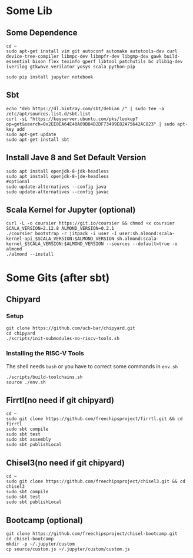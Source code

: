 # Some Lib

## Some Dependence

```shell
cd ~
sudo apt-get install vim git autoconf automake autotools-dev curl device-tree-compiler libmpc-dev libmpfr-dev libgmp-dev gawk build-essential bison flex texinfo gperf libtool patchutils bc zlib1g-dev iverilog gtkwave verilator yosys scala python-pip

sudo pip install jupyter notebook
```

## Sbt
```shell
echo "deb https://dl.bintray.com/sbt/debian /" | sudo tee -a /etc/apt/sources.list.d/sbt.list
curl -sL "https://keyserver.ubuntu.com/pks/lookup?op=get&search=0x2EE0EA64E40A89B84B2DF73499E82A75642AC823" | sudo apt-key add
sudo apt-get update
sudo apt-get install sbt
```

## Install Jave 8 and Set Default Version
```shell
sudo apt install openjdk-8-jdk-headless
sudo apt install openjdk-8-jde-headless
#optional
sudo update-alternatives --config java
sudo update-alternatives --config javac
```

## Scala Kernel for Jupyter (optional)
```shell
curl -L -o coursier https://git.io/coursier && chmod +x coursier
SCALA_VERSION=2.12.8 ALMOND_VERSION=0.2.1
./coursier bootstrap -r jitpack -i user -I user:sh.almond:scala-kernel-api_$SCALA_VERSION:$ALMOND_VERSION sh.almond:scala-kernel_$SCALA_VERSION:$ALMOND_VERSION --sources --default=true -o almond
./almond --install
```

# Some Gits (after sbt)

## Chipyard

### Setup
```shell
git clone https://github.com/ucb-bar/chipyard.git
cd chipyard
./scripts/init-submodules-no-riscv-tools.sh
```

### Installing the RISC-V Tools

The shell needs `bash` or you have to correct some commands in `env.sh`
```shell
./scripts/build-toolchains.sh
source ./env.sh
```

## Firrtl(no need if git chipyard)

```shell
cd ~
sudo git clone https://github.com/freechipsproject/firrtl.git && cd firrtl
sudo sbt compile
sudo sbt test
sudo sbt assembly
sudo sbt publishLocal
```


## Chisel3(no need if git chipyard)

```shell
cd ~
sudo git clone https://github.com/freechipsproject/chisel3.git && cd chisel3
sudo sbt compile
sudo sbt test
sudo sbt publishLocal
```



## Bootcamp (optional)

```shell
git clone https://github.com/freechipsproject/chisel-bootcamp.git
cd chisel-bootcamp
mkdir -p ~/.jupyter/custom
cp source/custom.js ~/.jupyter/custom/custom.js
```
